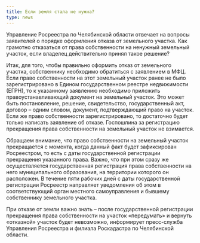 ```yaml
---
title: Если земля стала не нужна?
type: news  
---
```

Управление Росреестра по Челябинской области отвечает на вопросы заявителей о порядке оформления отказа от земельного участка. Как грамотно отказаться от права собственности на ненужный земельный участок, если владелец действительно принял такое решение?

Итак, для того, чтобы правильно оформить отказ от земельного участка, собственнику необходимо обратиться с заявлением в МФЦ. Если право собственности на этот земельный участок ранее не было зарегистрировано в Едином государственном реестре недвижимости (ЕГРН), то к указанному заявлению необходимо приложить правоустанавливающий документ на земельный участок. Это может быть постановление, решение, свидетельство, государственный акт, договор – одним словом, документ, подтверждающий право на участок. Если же право собственности зарегистрировано, то достаточно будет только написать заявление об отказе. Госпошлина за регистрацию прекращения права собственности на земельный участок не взимается.

Обращаем внимание, что право собственности на земельный участок прекращается с момента, когда данный факт будет зафиксирован Росреестром, то есть с даты государственной регистрации прекращения указанного права. Важно, что при этом сразу же осуществляется государственная регистрация права собственности на него муниципального образования, на территории которого он расположен. В течение пяти рабочих дней с даты государственной регистрации Росреестр направляет уведомления об этом в соответствующий орган местного самоуправления и бывшему собственнику земельного участка.

При отказе от земли важно знать – после государственной регистрации прекращения права собственности на участок «передумать» и вернуть «отказной» участок будет невозможно, информирует пресс-служба Управления Росреестра и филиала Роскадастра по Челябинской области.